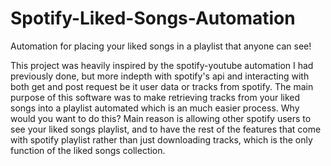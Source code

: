 # Spotify-Liked-Songs-Automation
Automation for placing your liked songs in a playlist that anyone can see!

This project was heavily inspired by the spotify-youtube automation I had previously done, but more indepth with spotify's api and interacting with both get and post request
be it user data or tracks from spotify. The main purpose of this software was to make retrieving tracks from your liked songs into a playlist automated which is an much easier process. Why would you want to do this? Main reason is allowing other spotify users to see your liked songs playlist, and to have the rest of the features that come with spotify playlist rather than just downloading tracks, which is the only function of the liked songs collection.
